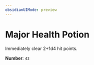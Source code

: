 ```yaml
---
obsidianUIMode: preview
---
```

# Major Health Potion

Immediately clear 2+1d4 hit points.

**Number**: `43`
